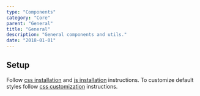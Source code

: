 ```yaml
---
type: "Components"
category: "Core"
parent: "General"
title: "General"
description: "General components and utils."
date: "2018-01-01"
---
```


## Setup

Follow [css installation](/introduction/getting-started/setup#css-installation) and [js installation](/introduction/getting-started/setup#js-installation) instructions. To customize default styles follow [css customization](/introduction/getting-started/setup#css-customization) instructions.
